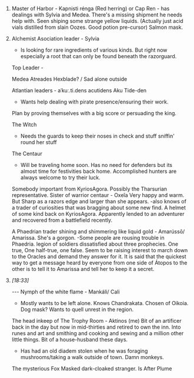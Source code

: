 1. Master of Harbor - Kapnisti rénga (Red herring) or Cap Ren - has dealings with Sylvia and Medea. There's a missing shipment he needs help with. Seen shiping some strange yellow liquids. (Actually just acid vials distilled from slain Oozes. Good potion pre-cursor) Salmon mask. 

4. Alchemist Asociation leader - Sylvia
    
    - Is looking for rare ingredients of various kinds. But right now especially a root that can only be found beneath the razorguard.
    
    Top Leader - 
    
    Medea Atreades Hexblade? / Sad alone outside 
    
    Atlantian leaders - aˈkuː.ti.dens acutidens Aku Tide-den
    
    - Wants help dealing with pirate presence/ensuring their work.
    
    Plan by proving themselves with a big score or persuading the king. 
    
    The Witch
    
    - Needs the guards to keep their noses in check and stuff sniffin' round her stuff
    
    The Centaur
    
    - Will be traveling home soon. Has no need for defenders but its almost time for festivities back home. Accomplished hunters are always welcome to try their luck.
    
    Somebody important from KyriosAgora. Possibly the Tharsurian representative. Sister of warrior centaur - Oxeîa Very happy and warm. But Sharp as a razors edge and larger than she appears. -also knows of a trader of curiosities that was bragging about some new find. A helmet of some kind back on KyriosAgora. Apparently lended to an adventurer and recovered from a battlefield recently.
    
	 A Phaedrian trader shining and shimmering like liquid gold - Amarússō/ Amarissa. She's a gorgon. -Some people are rousing trouble in Phaedria. legion of soldiers dissatisfied about three prophecies. One true, One half-true, one false. Seem to be raising interest to march down to the Oracles and demand they answer for it. It is said that the quickest way to get a message heard by everyone from one side of Átopos to the other is to tell it to Amarissa and tell her to keep it a secret.
    
2. _[_18:33_]_
    
    --- Nymph of the white flame - Mankáli/ Cali
    
    - Mostly wants to be left alone. Knows Chandrakata. Chosen of Oikoia. Dog mask? Wants to quell unrest in the region.
    
    The head inkeep of The Trophy Room - Aktinos (me) Bit of an artificer back in the day but now in mid-thirties and retired to own the inn. Into runes and art and smithing and cooking and sewing and a million other little things. Bit of a house-husband these days.
    
    - Has had an old diadem stolen when he was foraging mushrooms/taking a walk outside of town. Damn monkeys.
    
    The mysterious Fox Masked dark-cloaked stranger. Is After Plume